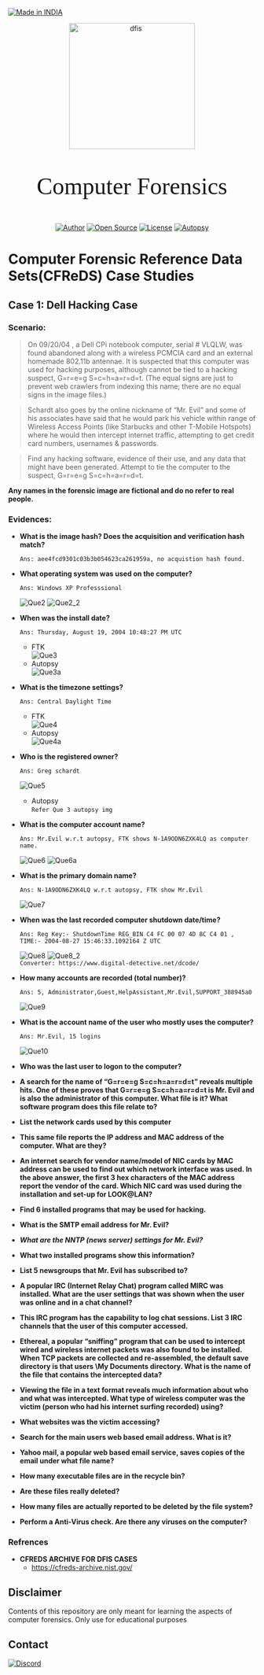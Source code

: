 <p align="left">
<a href="#"><img title="Made in INDIA" src="https://img.shields.io/badge/MADE%20IN-INDIA-green?colorA=%23ff9933&colorB=%23017e40&style=for-the-badge"></a>
</p>

<p align="center">
<a href="#"><img title="dfis" src="../assets/logo.png" width='256'></a> 
<p align='center' style="font-size:48px; font-family: cursive; "> Computer Forensics </p>
</p>

<p align="center">
<a href="https://github.com/Pruthviraj-S"><img title="Author" src="https://img.shields.io/badge/Author-Pruthviraj--S-red.svg?style=for-the-badge&logo=github"></a>
<a href="#"><img title="Open Source" src="https://img.shields.io/badge/Open%20Source-%E2%9D%A4-green?style=for-the-badge"></a>
<a href="#"><img title="License" src="https://img.shields.io/github/license/Pruthviraj-S/Computer-Forensics?style=for-the-badge"></a>
<a href="#"><img title="Autopsy" src="https://img.shields.io/badge/Tool-Autopsy-orange.svg?style=for-the-badge&logo="></a>
</p>

# Computer Forensic Reference Data Sets(CFReDS) Case Studies

## Case 1: Dell Hacking Case
### Scenario:
> On 09/20/04 , a Dell CPi notebook computer, serial # VLQLW, was found     abandoned along with a wireless PCMCIA card and an external homemade 802.11b antennae. It is suspected that this computer was used for hacking purposes, although cannot be tied to a hacking suspect, G=r=e=g S=c=h=a=r=d=t. (The equal signs are just to prevent web crawlers from indexing this name; there are no equal signs in the image files.) 
    
> Schardt also goes by the online nickname of “Mr. Evil” and some of his associates have said that he would park his vehicle within range of Wireless Access Points (like Starbucks and other T-Mobile Hotspots) where he would then intercept internet traffic, attempting to get credit card numbers, usernames & passwords.

> Find any hacking software, evidence of their use, and any data that might have been generated. Attempt to tie the computer to the suspect, G=r=e=g S=c=h=a=r=d=t.

**Any names in the forensic image are fictional and do no refer to real people.**
### Evidences:
* **What is the image hash? Does the acquisition and verification hash match?**
    ```
    Ans: aee4fcd9301c03b3b054623ca261959a, no acquistion hash found.
    ```
* **What operating system was used on the computer?**
    ```
    Ans: Windows XP Professsional
    ```
    ![Que2](../assets/que2.png?raw=true)
    ![Que2_2](../assets/que2_2.png?raw=true)
* **When was the install date?**
    ```
    Ans: Thursday, August 19, 2004 10:48:27 PM UTC
    ```
    * FTK <br>
    ![Que3](../assets/que3.png?raw=true)
    * Autopsy <br>
    ![Que3a](../assets/que3_a.png?raw=true)
* **What is the timezone settings?**
    ```
    Ans: Central Daylight Time
    ```
    * FTK <br>
    ![Que4](../assets/que4.png?raw=true)
    * Autopsy <br>
    ![Que4a](../assets/que4_a.png?raw=true)
* **Who is the registered owner?**
    ```
    Ans: Greg schardt
    ```
    ![Que5](../assets/que5.png?raw=true)
    * Autopsy <br>
    `Refer Que 3 autopsy img`
* **What is the computer account name?**
    ```
    Ans: Mr.Evil w.r.t autopsy, FTK shows N-1A9ODN6ZXK4LQ as computer name.
    ```
    ![Que6](../assets/que6.png?raw=true)
    ![Que6a](../assets/que6_a.png?raw=true)
* **What is the primary domain name?**
    ```
    Ans: N-1A9ODN6ZXK4LQ w.r.t autopsy, FTK show Mr.Evil
    ```
    ![Que7](../assets/que7.png?raw=true)
* **When was the last recorded computer shutdown date/time?**
    ```
    Ans: Reg Key:- ShutdownTime	REG_BIN	C4 FC 00 07 4D 8C C4 01 , TIME:- 2004-08-27 15:46:33.1092164 Z UTC
    ```
    ![Que8](../assets/que8.png?raw=true)
    ![Que8_2](../assets/que8_2.png?raw=true) <br>
    `Converter: https://www.digital-detective.net/dcode/`
* **How many accounts are recorded (total number)?**
    ```
    Ans: 5, Administrator,Guest,HelpAssistant,Mr.Evil,SUPPORT_388945a0
    ```
    ![Que9](../assets/que9.png?raw=true)

* **What is the account name of the user who mostly uses the computer?**
    ```
    Ans: Mr.Evil, 15 logins
    ```
    ![Que10](../assets/que10.png?raw=true)
* **Who was the last user to logon to the computer?**

* **A search for the name of “G=r=e=g S=c=h=a=r=d=t” reveals multiple hits. One of these proves that G=r=e=g S=c=h=a=r=d=t is Mr. Evil and is also the administrator of this computer. What file is it? What software program does this file relate to?**

* **List the network cards used by this computer**

* **This same file reports the IP address and MAC address of the computer. What are they?**

* **An internet search for vendor name/model of NIC cards by MAC address can be used to find out which network interface was used. In the above answer, the first 3 hex characters of the MAC address report the vendor of the card. Which NIC card was used during the installation and set-up for LOOK@LAN?**

* **Find 6 installed programs that may be used for hacking.**

* **What is the SMTP email address for Mr. Evil?**

* ***What are the NNTP (news server) settings for Mr. Evil?***

* **What two installed programs show this information?**

* **List 5 newsgroups that Mr. Evil has subscribed to?**

* **A popular IRC (Internet Relay Chat) program called MIRC was installed.  What are the user settings that was shown when the user was online and in a chat channel?**

* **This IRC program has the capability to log chat sessions. List 3 IRC channels that the user of this computer accessed.**

* **Ethereal, a popular “sniffing” program that can be used to intercept wired and wireless internet packets was also found to be installed. When TCP packets are collected and re-assembled, the default save directory is that users \My Documents directory. What is the name of the file that contains the intercepted data?**
* **Viewing the file in a text format reveals much information about who and what was intercepted. What type of wireless computer was the victim (person who had his internet surfing recorded) using?**

* **What websites was the victim accessing?**

* **Search for the main users web based email address. What is it?**

* **Yahoo mail, a popular web based email service, saves copies of the email under what file name?**

* **How many executable files are in the recycle bin?**

* **Are these files really deleted?**

* **How many files are actually reported to be deleted by the file system?**

* **Perform a Anti-Virus check. Are there any viruses on the computer?**

### Refrences

* **CFREDS ARCHIVE FOR DFIS CASES**
    - https://cfreds-archive.nist.gov/

<!-- * **Guide (ONLY SEEE WHEN NEEDED)**
    - https://medium.com/@sshekhar01/cfreds-project-hacking-case-challenge-writeup-6a52883eac0b -->
## Disclaimer
Contents of this repository are only meant for learning the aspects of computer forensics. Only use for educational purposes
## Contact
<p align='left'><a href='https://discord.com/channels/@me/495023063486824467'><img alt="Discord" src="https://img.shields.io/badge/Discord%20-%237289DA.svg?&style=for-the-badge&logo=discord&logoColor=white"/></a></p>


<!-- https://gist.github.com/joncardasis/e6494afd538a400722545163eb2e1fa5 , https://simpleicons.org/-->
